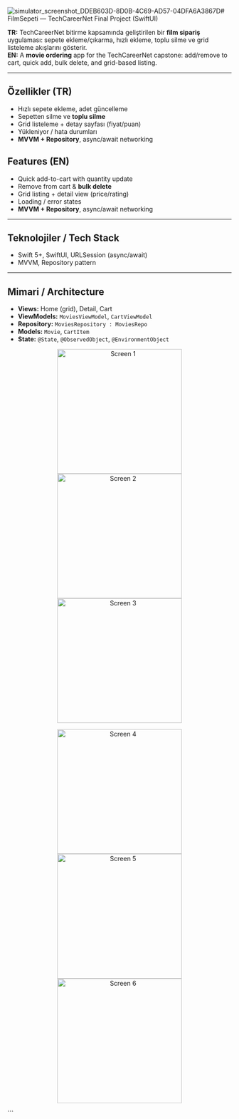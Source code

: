 ![simulator_screenshot_DDEB603D-8D0B-4C69-AD57-04DFA6A3867D](https://github.com/user-attachments/assets/aa15fecf-ffc3-4667-a618-78d1197d82f8)# FilmSepeti — TechCareerNet Final Project (SwiftUI)

**TR:** TechCareerNet bitirme kapsamında geliştirilen bir **film sipariş** uygulaması: sepete ekleme/çıkarma, hızlı ekleme, toplu silme ve grid listeleme akışlarını gösterir.  
**EN:** A **movie ordering** app for the TechCareerNet capstone: add/remove to cart, quick add, bulk delete, and grid-based listing.

---

## Özellikler (TR)
- Hızlı sepete ekleme, adet güncelleme
- Sepetten silme ve **toplu silme**
- Grid listeleme + detay sayfası (fiyat/puan)
- Yükleniyor / hata durumları
- **MVVM + Repository**, async/await networking

## Features (EN)
- Quick add-to-cart with quantity update
- Remove from cart & **bulk delete**
- Grid listing + detail view (price/rating)
- Loading / error states
- **MVVM + Repository**, async/await networking

---

## Teknolojiler / Tech Stack
- Swift 5+, SwiftUI, URLSession (async/await)
- MVVM, Repository pattern

---

## Mimari / Architecture
- **Views:** Home (grid), Detail, Cart  
- **ViewModels:** `MoviesViewModel`, `CartViewModel`  
- **Repository:** `MoviesRepository : MoviesRepo`  
- **Models:** `Movie`, `CartItem`  
- **State:** `@State`, `@ObservedObject`, `@EnvironmentObject`


<p align="center"> <a href="https://github.com/user-attachments/assets/de0788a1-d7e2-4dc9-a59b-b50c7bad0856"> <img src="https://github.com/user-attachments/assets/de0788a1-d7e2-4dc9-a59b-b50c7bad0856" alt="Screen 1" width="280"> </a> <a href="https://github.com/user-attachments/assets/8e52bcb0-b3c7-4e19-91cf-e07a0d05b8fb"> <img src="https://github.com/user-attachments/assets/8e52bcb0-b3c7-4e19-91cf-e07a0d05b8fb" alt="Screen 2" width="280"> </a> <a href="https://github.com/user-attachments/assets/e736a775-dbf8-4ebc-9add-8828fdfab200"> <img src="https://github.com/user-attachments/assets/e736a775-dbf8-4ebc-9add-8828fdfab200" alt="Screen 3" width="280"> </a> </p> <p align="center"> <a href="https://github.com/user-attachments/assets/fb0d8384-6111-457a-848b-c71d76d88615"> <img src="https://github.com/user-attachments/assets/fb0d8384-6111-457a-848b-c71d76d88615" alt="Screen 4" width="280"> </a> <a href="https://github.com/user-attachments/assets/cc9ed94c-3dd8-411f-89ae-085abf084715"> <img src="https://github.com/user-attachments/assets/cc9ed94c-3dd8-411f-89ae-085abf084715" alt="Screen 5" width="280"> </a> <a href="https://github.com/user-attachments/assets/de100794-d9a5-4d0d-9211-3655e65f7047"> <img src="https://github.com/user-attachments/assets/de100794-d9a5-4d0d-9211-3655e65f7047" alt="Screen 6" width="280"> </a> </p> ```
